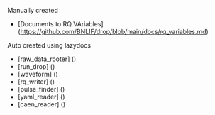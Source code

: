 
Manually created
- [Documents to RQ VAriables] (https://github.com/BNLIF/drop/blob/main/docs/rq_variables.md)

Auto created using lazydocs
- [raw_data_rooter] ()
- [run_drop] ()
- [waveform] ()
- [rq_writer] ()
- [pulse_finder] ()
- [yaml_reader] ()
- [caen_reader] ()